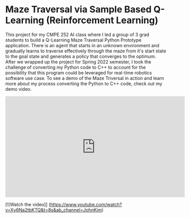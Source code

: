 # Maze Traversal via Sample Based Q-Learning (Reinforcement Learning)

This project for my CMPE 252 AI class where I led a group of 3 grad students to build a Q-Learning Maze Traversal Python Prototype application. There is an agent that starts in an unknown environment and gradually learns to traverse effectively through the maze from it's start state to the goal state and generates a policy that converges to the optimum. After we wrapped up the project for Spring 2022 semester, I took the challenge of converting my Python code to C++ to account for the possibility that this program could be leveraged for real-time robotics software use case. To see a demo of the Maze Triversal in action and learn more about my process converting the Python to C++ code, check out my demo video.


<iframe width="560" height="315" src="https://www.youtube.com/embed/Xy6Na2tbKTQ" title="YouTube video player" frameborder="0" allow="accelerometer; autoplay; clipboard-write; encrypted-media; gyroscope; picture-in-picture" allowfullscreen></iframe>

[![Watch the video]] (https://www.youtube.com/watch?v=Xy6Na2tbKTQ&t=8s&ab_channel=JohnKim)

